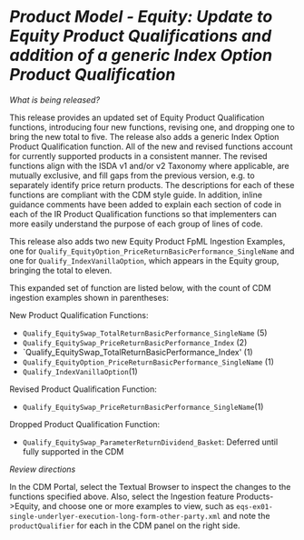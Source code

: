 # *Product Model - Equity: Update to Equity Product Qualifications and addition of a generic Index Option Product Qualification*

_What is being released?_

This release provides an updated set of Equity Product Qualification functions, introducing four new functions, revising one, and dropping one to bring the new total to five. The release also adds a generic Index Option Product Qualification function. All of the new and revised functions account for currently supported products in a consistent manner. The revised functions align with the ISDA v1 and/or v2 Taxonomy where applicable, are mutually exclusive, and fill gaps from the previous version, e.g. to separately identify price return products.  The descriptions for each of these functions are compliant with the CDM style guide.  In addition, inline guidance comments have been added to explain each section of code in each of the IR Product Qualification functions so that implementers can more easily understand the purpose of each group of lines of code.  

This release also adds two new Equity Product FpML Ingestion Examples, one for `Qualify_EquityOption_PriceReturnBasicPerformance_SingleName` and one for `Qualify_IndexVanillaOption`, which appears in the Equity group, bringing the total to eleven.

This expanded set of function are listed below, with the count of CDM ingestion examples shown in parentheses:

New Product Qualification Functions:
- `Qualify_EquitySwap_TotalReturnBasicPerformance_SingleName` (5)
- `Qualify_EquitySwap_PriceReturnBasicPerformance_Index` (2)
- `Qualify_EquitySwap_TotalReturnBasicPerformance_Index' (1)
- `Qualify_EquityOption_PriceReturnBasicPerformance_SingleName` (1)
- `Qualify_IndexVanillaOption`(1)

Revised Product Qualification Function:
- `Qualify_EquitySwap_PriceReturnBasicPerformance_SingleName`(1)

Dropped Product Qualification Function:
- `Qualify_EquitySwap_ParameterReturnDividend_Basket`: Deferred until fully supported in the CDM


_Review directions_

In the CDM Portal, select the Textual Browser to inspect the changes to the functions specified above.  Also, select the Ingestion feature Products->Equity, and choose one or more examples to view, such as `eqs-ex01-single-underlyer-execution-long-form-other-party.xml` and note the `productQualifier` for each in the CDM panel on the right side.
